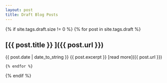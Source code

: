 ```yaml
---
layout: post
title: Draft Blog Posts
---
```

{% if site.tags.draft.size != 0 %}
	{% for post in site.tags.draft %}

## [{{ post.title }} ]({{ post.url }})
{{ post.date | date_to_string }}
  {{ post.excerpt }}
[read more]({{ post.url }})

	{% endfor %}
{% endif %}


